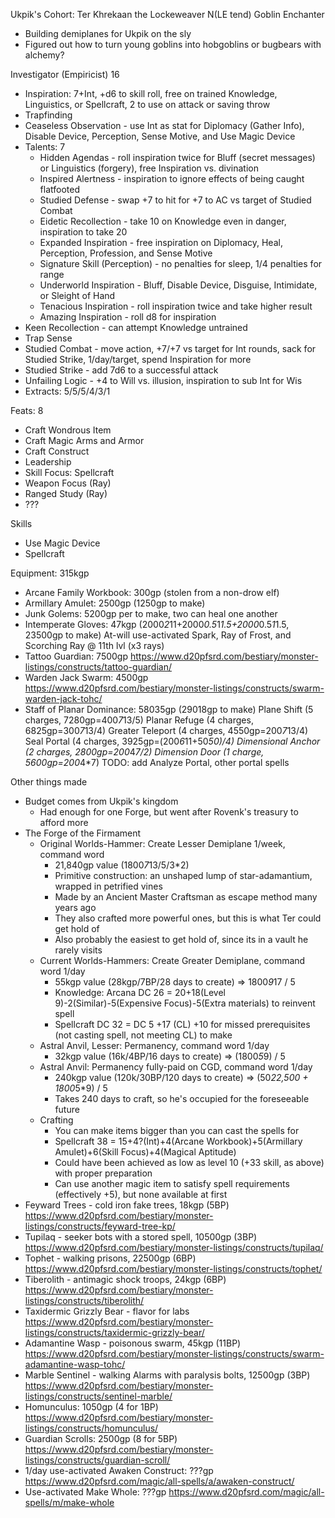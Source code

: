 Ukpik's Cohort: Ter Khrekaan the Lockeweaver
N(LE tend) Goblin Enchanter
- Building demiplanes for Ukpik on the sly
- Figured out how to turn young goblins into hobgoblins or bugbears with alchemy?

Investigator (Empiricist) 16
- Inspiration: 7+Int, +d6 to skill roll, free on trained Knowledge, Linguistics, or Spellcraft, 2 to use on attack or saving throw
- Trapfinding
- Ceaseless Observation - use Int as stat for Diplomacy (Gather Info), Disable Device, Perception, Sense Motive, and Use Magic Device
- Talents: 7
  - Hidden Agendas - roll inspiration twice for Bluff (secret messages) or Linguistics (forgery), free Inspiration vs. divination
  - Inspired Alertness - inspiration to ignore effects of being caught flatfooted
  - Studied Defense - swap +7 to hit for +7 to AC vs target of Studied Combat
  - Eidetic Recollection - take 10 on Knowledge even in danger, inspiration to take 20
  - Expanded Inspiration - free inspiration on Diplomacy, Heal, Perception, Profession, and Sense Motive
  - Signature Skill (Perception) - no penalties for sleep, 1/4 penalties for range
  - Underworld Inspiration - Bluff, Disable Device, Disguise, Intimidate, or Sleight of Hand
  - Tenacious Inspiration - roll inspiration twice and take higher result
  - Amazing Inspiration - roll d8 for inspiration
- Keen Recollection - can attempt Knowledge untrained
- Trap Sense
- Studied Combat - move action, +7/+7 vs target for Int rounds, sack for Studied Strike, 1/day/target, spend Inspiration for more
- Studied Strike - add 7d6 to a successful attack
- Unfailing Logic - +4 to Will vs. illusion, inspiration to sub Int for Wis
- Extracts: 5/5/5/4/3/1

Feats: 8
- Craft Wondrous Item
- Craft Magic Arms and Armor
- Craft Construct
- Leadership
- Skill Focus: Spellcraft
- Weapon Focus (Ray)
- Ranged Study (Ray)
- ???

Skills
- Use Magic Device
- Spellcraft

Equipment: 315kgp
- Arcane Family Workbook: 300gp (stolen from a non-drow elf)
- Armillary Amulet: 2500gp (1250gp to make)
- Junk Golems: 5200gp per to make, two can heal one another
- Intemperate Gloves: 47kgp (2000*2*11+2000*0.5*1*1.5+2000*0.5*1*1.5, 23500gp to make)
  At-will use-activated Spark, Ray of Frost, and Scorching Ray @ 11th lvl (x3 rays)
- Tattoo Guardian: 7500gp
  https://www.d20pfsrd.com/bestiary/monster-listings/constructs/tattoo-guardian/
- Warden Jack Swarm: 4500gp
  https://www.d20pfsrd.com/bestiary/monster-listings/constructs/swarm-warden-jack-tohc/
- Staff of Planar Dominance: 58035gp (29018gp to make)
  Plane Shift (5 charges, 7280gp=400*7*13/5)
  Planar Refuge (4 charges, 6825gp=300*7*13/4)
  Greater Teleport (4 charges, 4550gp=200*7*13/4)
  Seal Portal (4 charges, 3925gp=(200*6*11+50*50)/4)
  Dimensional Anchor (2 charges, 2800gp=200*4*7/2)
  Dimension Door (1 charge, 5600gp=200*4*7)
  TODO: add Analyze Portal, other portal spells

Other things made
- Budget comes from Ukpik's kingdom
  - Had enough for one Forge, but went after Rovenk's treasury to afford more
- The Forge of the Firmament
  - Original Worlds-Hammer: Create Lesser Demiplane 1/week, command word
    - 21,840gp value (1800*7*13/5/3*2)
    - Primitive construction: an unshaped lump of star-adamantium, wrapped in petrified vines
    - Made by an Ancient Master Craftsman as escape method many years ago
    - They also crafted more powerful ones, but this is what Ter could get hold of
    - Also probably the easiest to get hold of, since its in a vault he rarely visits
  - Current Worlds-Hammers: Create Greater Demiplane, command word 1/day
    - 55kgp value (28kgp/7BP/28 days to create) => 1800*9*17 / 5
    - Knowledge: Arcana DC 26 = 20+18(Level 9)-2(Similar)-5(Expensive Focus)-5(Extra materials) to reinvent spell
    - Spellcraft DC 32 = DC 5 +17 (CL) +10 for missed prerequisites (not casting spell, not meeting CL) to make
  - Astral Anvil, Lesser: Permanency, command word 1/day
    - 32kgp value (16k/4BP/16 days to create) => (1800*5*9) / 5
  - Astral Anvil: Permanency fully-paid on CGD, command word 1/day
    - 240kgp value (120k/30BP/120 days to create) => (50*22,500 + 1800*5*9) / 5
    - Takes 240 days to craft, so he's occupied for the foreseeable future
  - Crafting
    - You can make items bigger than you can cast the spells for
    - Spellcraft 38 = 15+4?(Int)+4(Arcane Workbook)+5(Armillary Amulet)+6(Skill Focus)+4(Magical Aptitude)
    - Could have been achieved as low as level 10 (+33 skill, as above) with proper preparation
    - Can use another magic item to satisfy spell requirements (effectively +5), but none available at first
- Feyward Trees - cold iron fake trees, 18kgp (5BP)
  https://www.d20pfsrd.com/bestiary/monster-listings/constructs/feyward-tree-kp/
- Tupilaq - seeker bots with a stored spell, 10500gp (3BP)
  https://www.d20pfsrd.com/bestiary/monster-listings/constructs/tupilaq/
- Tophet - walking prisons, 22500gp (6BP)
  https://www.d20pfsrd.com/bestiary/monster-listings/constructs/tophet/
- Tiberolith - antimagic shock troops, 24kgp (6BP)
  https://www.d20pfsrd.com/bestiary/monster-listings/constructs/tiberolith/
- Taxidermic Grizzly Bear - flavor for labs
  https://www.d20pfsrd.com/bestiary/monster-listings/constructs/taxidermic-grizzly-bear/
- Adamantine Wasp - poisonous swarm, 45kgp (11BP)
  https://www.d20pfsrd.com/bestiary/monster-listings/constructs/swarm-adamantine-wasp-tohc/
- Marble Sentinel - walking Alarms with paralysis bolts, 12500gp (3BP)
  https://www.d20pfsrd.com/bestiary/monster-listings/constructs/sentinel-marble/
- Homunculus: 1050gp (4 for 1BP)
  https://www.d20pfsrd.com/bestiary/monster-listings/constructs/homunculus/
- Guardian Scrolls: 2500gp (8 for 5BP)
  https://www.d20pfsrd.com/bestiary/monster-listings/constructs/guardian-scroll/
- 1/day use-activated Awaken Construct: ???gp
  https://www.d20pfsrd.com/magic/all-spells/a/awaken-construct/
- Use-activated Make Whole: ???gp
  https://www.d20pfsrd.com/magic/all-spells/m/make-whole
